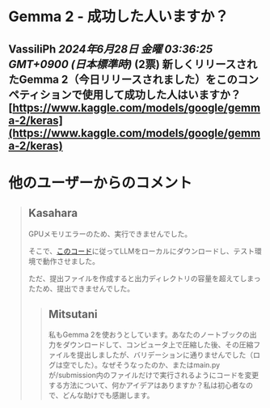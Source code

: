 # Gemma 2 - 成功した人いますか？
**VassiliPh** *2024年6月28日 金曜 03:36:25 GMT+0900 (日本標準時)* (2票)
新しくリリースされたGemma 2（今日リリースされました）をこのコンペティションで使用して成功した人はいますか？
[https://www.kaggle.com/models/google/gemma-2/keras](https://www.kaggle.com/models/google/gemma-2/keras)
---
 # 他のユーザーからのコメント
> ## Kasahara
> 
> GPUメモリエラーのため、実行できませんでした。
> 
> そこで、[このコード](https://www.kaggle.com/code/kasafumi/gemma2-9b-it-llm20-questions)に従ってLLMをローカルにダウンロードし、テスト環境で動作させました。
> 
> ただ、提出ファイルを作成すると出力ディレクトリの容量を超えてしまったため、提出できませんでした。
> 
> > ## Mitsutani
> > 
> > 私もGemma 2を使おうとしています。あなたのノートブックの出力をダウンロードして、コンピュータ上で圧縮した後、その圧縮ファイルを提出しましたが、バリデーションに通りませんでした（ログは空でした）。なぜそうなったのか、またはmain.pyが/submission内のファイルだけで実行されるようにコードを変更する方法について、何かアイデアはありますか？私は初心者なので、どんな助けでも感謝します。
> > 
> > 
> 
